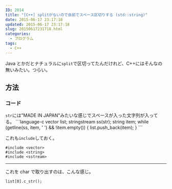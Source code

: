 ```yaml
---
ID: 2014
title: "[C++] splitがないので自前でスペース区切りする (std::string)"
date: 2015-06-17 23:17:18
updated: 2015-06-17 23:17:18
slug: 20150617231718.html
categories:
  - プログラム
tags:
  - C++
---
```


Java とかだとナチュラルに<code>split</code>で区切ってたんだけれど、C++にはそんなの無いみたい。つらい。

<!--more-->
<h2>方法</h2>
<h3>コード</h3>
<code>str</code>には"MADE IN JAPAN"みたいな感じでスペースが入った文字列が入ってる。
```language-c
vector<string> list;
stringstream ss(str);
string item;
while (getline(ss, item, ' ') && !item.empty()) {
    list.push_back(item);
}
```

これも`include`しておく。

```language-c
#include <vector>
#include <string>
#include <sstream>
```

---

これを char で取り出すのは、こんな感じ。

```language-c
list[0].c_str();
```
